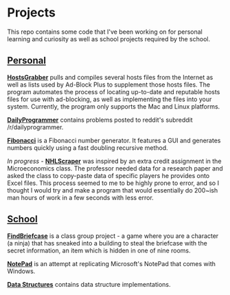 Projects
========

This repo contains some code that I've been working on for personal learning and curiosity as well as school projects
required by the school.

<a href="https://github.com/victorkwak/Projects/tree/master/Personal">Personal</a>
----------------------------------------------------------------------------------
**<a href="https://github.com/victorkwak/HostsGrabber">HostsGrabber**</a>
pulls and compiles several hosts files from the Internet as well as lists used by Ad-Block Plus to
supplement those hosts files. The program automates the process of locating up-to-date and reputable hosts files for
use with ad-blocking, as well as implementing the files into your system.
Currently, the program only supports the Mac and Linux platforms.

**<a href="https://github.com/victorkwak/Projects/tree/master/Personal/DailyProgrammer">DailyProgrammer</a>**
contains problems posted to reddit's subreddit /r/dailyprogrammer.

**<a href="https://github.com/victorkwak/Projects/tree/master/Personal/Fibonacci/src">Fibonacci</a>** is a Fibonacci
number generator. It features a GUI and generates numbers quickly using a fast doubling recursive method.

*In progress* - **<a href="https://github.com/victorkwak/Projects/tree/master/Personal/NHLScraper/src">NHLScraper</a>**
was inspired by an extra credit assignment in the Microeconomics class. The professor needed data for a research paper
and asked the class to copy-paste data of specific players he provides onto Excel files. This process seemed to me to
be highly prone to error, and so I thought I would try and make a program that would essentially do 200~ish man hours
of work in a few seconds with less error.

<a href="https://github.com/victorkwak/Projects/tree/master/School">School</ka>
------------------------------------------------------------------------------

**<a href="https://github.com/victorkwak/Projects/tree/master/School/FindBriefcase/src">FindBriefcase</a>** is a class
group project - a game where you are a character (a ninja) that has sneaked into a building to steal the briefcase with
the secret information, an item which is hidden in one of nine rooms.

**<a href="https://github.com/victorkwak/Projects/tree/master/School/NotePad/src">NotePad</a>** is an attempt at
replicating Microsoft's NotePad that comes with Windows.

**<a href="https://github.com/victorkwak/Projects/tree/master/School/Data%20Structures">Data Structures</a>**
contains data structure implementations.

